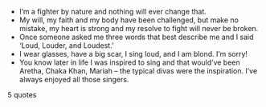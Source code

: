  - I’m a fighter by nature and nothing will ever change that.
 - My will, my faith and my body have been challenged, but make no mistake, my heart is strong and my resolve to fight will never be broken.
 - Once someone asked me three words that best describe me and I said ‘Loud, Louder, and Loudest.’
 - I wear glasses, have a big scar, I sing loud, and I am blond. I’m sorry!
 - You know later in life I was inspired to sing and that would’ve been Aretha, Chaka Khan, Mariah – the typical divas were the inspiration. I’ve always enjoyed all those singers.

5 quotes